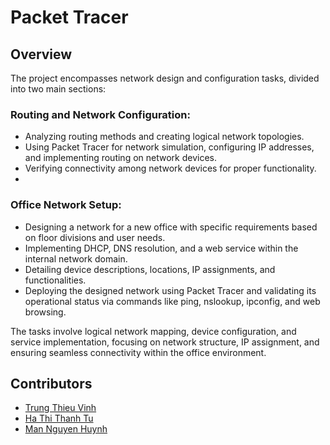# Packet Tracer

## Overview
The project encompasses network design and configuration tasks, divided into two main sections:

### Routing and Network Configuration:

- Analyzing routing methods and creating logical network topologies.
- Using Packet Tracer for network simulation, configuring IP addresses, and implementing routing on network devices.
- Verifying connectivity among network devices for proper functionality.
- 
### Office Network Setup:
- Designing a network for a new office with specific requirements based on floor divisions and user needs.
- Implementing DHCP, DNS resolution, and a web service within the internal network domain.
- Detailing device descriptions, locations, IP assignments, and functionalities.
- Deploying the designed network using Packet Tracer and validating its operational status via commands like ping, nslookup, ipconfig, and web browsing.

The tasks involve logical network mapping, device configuration, and service implementation, focusing on network structure, IP assignment, and ensuring seamless connectivity within the office environment.

## Contributors
- [Trung Thieu Vinh](https://github.com/tvtrungg)
- [Ha Thi Thanh Tu](https://github.com/HaTu0803)
- [Man Nguyen Huynh](https://github.com/nhman2002)

